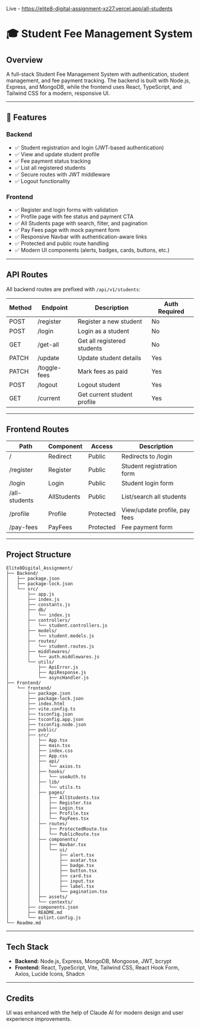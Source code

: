 Live - https://elite8-digital-assignment-xz27.vercel.app/all-students

# 🎓 Student Fee Management System

## Overview
A full-stack Student Fee Management System with authentication, student management, and fee payment tracking. The backend is built with Node.js, Express, and MongoDB, while the frontend uses React, TypeScript, and Tailwind CSS for a modern, responsive UI.

---

## 🚀 Features

### Backend
- ✅ Student registration and login (JWT-based authentication)
- ✅ View and update student profile
- ✅ Fee payment status tracking
- ✅ List all registered students
- ✅ Secure routes with JWT middleware
- ✅ Logout functionality

### Frontend
- ✅ Register and login forms with validation
- ✅ Profile page with fee status and payment CTA
- ✅ All Students page with search, filter, and pagination
- ✅ Pay Fees page with mock payment form
- ✅ Responsive Navbar with authentication-aware links
- ✅ Protected and public route handling
- ✅ Modern UI components (alerts, badges, cards, buttons, etc.)

---

## API Routes

All backend routes are prefixed with `/api/v1/students`:

| Method | Endpoint         | Description                        | Auth Required |
|--------|------------------|------------------------------------|--------------|
| POST   | /register        | Register a new student             | No           |
| POST   | /login           | Login as a student                 | No           |
| GET    | /get-all         | Get all registered students        | No           |
| PATCH  | /update          | Update student details             | Yes          |
| PATCH  | /toggle-fees     | Mark fees as paid                  | Yes          |
| POST   | /logout          | Logout student                     | Yes          |
| GET    | /current         | Get current student profile        | Yes          |

---

## Frontend Routes

| Path           | Component      | Access      | Description                       |
|----------------|---------------|-------------|-----------------------------------|
| /              | Redirect      | Public      | Redirects to /login               |
| /register      | Register      | Public      | Student registration form         |
| /login         | Login         | Public      | Student login form                |
| /all-students  | AllStudents   | Public      | List/search all students          |
| /profile       | Profile       | Protected   | View/update profile, pay fees     |
| /pay-fees      | PayFees       | Protected   | Fee payment form                  |

---

## Project Structure

```
Elite8Digital_Assignment/
├── Backend/
│   ├── package.json
│   ├── package-lock.json
│   └── src/
│       ├── app.js
│       ├── index.js
│       ├── constants.js
│       ├── db/
│       │   └── index.js
│       ├── controllers/
│       │   └── student.controllers.js
│       ├── models/
│       │   └── student.models.js
│       ├── routes/
│       │   └── student.routes.js
│       ├── middlewares/
│       │   └── auth.middlewares.js
│       └── utils/
│           ├── ApiError.js
│           ├── ApiResponse.js
│           └── asyncHandler.js
├── Frontend/
│   └── frontend/
│       ├── package.json
│       ├── package-lock.json
│       ├── index.html
│       ├── vite.config.ts
│       ├── tsconfig.json
│       ├── tsconfig.app.json
│       ├── tsconfig.node.json
│       ├── public/
│       ├── src/
│       │   ├── App.tsx
│       │   ├── main.tsx
│       │   ├── index.css
│       │   ├── App.css
│       │   ├── api/
│       │   │   └── axios.ts
│       │   ├── hooks/
│       │   │   └── useAuth.ts
│       │   ├── lib/
│       │   │   └── utils.ts
│       │   ├── pages/
│       │   │   ├── AllStudents.tsx
│       │   │   ├── Register.tsx
│       │   │   ├── Login.tsx
│       │   │   ├── Profile.tsx
│       │   │   └── PayFees.tsx
│       │   ├── routes/
│       │   │   ├── ProtectedRoute.tsx
│       │   │   └── PublicRoute.tsx
│       │   ├── components/
│       │   │   ├── Navbar.tsx
│       │   │   └── ui/
│       │   │       ├── alert.tsx
│       │   │       ├── avatar.tsx
│       │   │       ├── badge.tsx
│       │   │       ├── button.tsx
│       │   │       ├── card.tsx
│       │   │       ├── input.tsx
│       │   │       ├── label.tsx
│       │   │       └── pagination.tsx
│       │   ├── assets/
│       │   └── contexts/
│       ├── components.json
│       ├── README.md
│       └── eslint.config.js
└── Readme.md
```

---

## Tech Stack
- **Backend:** Node.js, Express, MongoDB, Mongoose, JWT, bcrypt
- **Frontend:** React, TypeScript, Vite, Tailwind CSS, React Hook Form, Axios, Lucide Icons, Shadcn

---

## Credits
UI was enhanced with the help of Claude AI for modern design and user experience improvements.
